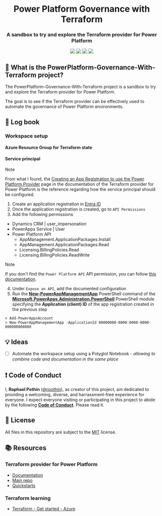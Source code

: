 <p align="center">
    <h1 align="center">
        Power Platform Governance with Terraform
    </h1>
    <h3 align="center">
        A sandbox to try and explore the Terraform provider for Power Platform
    </h3>
</p>

<p align="center">
    <a href="https://github.com/rpothin/PowerPlatform-Governance-With-Terraform/blob/main/LICENSE" alt="Repository License">
        <img src="https://img.shields.io/github/license/rpothin/PowerPlatform-Governance-With-Terraform?color=yellow&label=License" /></a>
    <a href="#watchers" alt="Watchers">
        <img src="https://img.shields.io/github/watchers/rpothin/PowerPlatform-Governance-With-Terraform?style=social" /></a>
    <a href="#forks" alt="Forks">
        <img src="https://img.shields.io/github/forks/rpothin/PowerPlatform-Governance-With-Terraform?style=social" /></a>
    <a href="#stars" alt="Stars">
        <img src="https://img.shields.io/github/stars/rpothin/PowerPlatform-Governance-With-Terraform?style=social" /></a>
</p>

## 🏡 What is the PowerPlatform-Governance-With-Terraform project?

The PowerPlatform-Governance-With-Terraform project is a sandbox to try and explore the Terraform provider for Power Platform.

The goal is to see if the Terraform provider can be effectively used to automate the governance of Power Platform environments.

## 📖 Log book

### Workspace setup

#### Azure Resource Group for Terraform state



#### Service principal

> [!NOTE]
> From what I found, the [Creating an App Registration to use the Power Platform Provider](https://microsoft.github.io/terraform-provider-power-platform/guides/app_registration/) page in the documentation of the Terraform provider for Power Platform is the reference regarding how the service principal should be configured.

1. Create an application registration in [Entra ID](https://entra.microsoft.com/#view/Microsoft_AAD_RegisteredApps/ApplicationsListBlade)
2. Once the application registration is created, go to `API Permissions`
3. Add the following permissions

- Dynamics CRM | user_impersonation
- PowerApps Service | User
- Power Platform API
  - AppManagement.ApplicationPackages.Install
  - AppManagement.ApplicationPackages.Read
  - Licensing.BillingPolicies.Read
  - Licensing.BillingPolicies.ReadWrite

> [!NOTE]
> If you don't find the `Power Platform API` API permission, you can follow [this documentation](https://learn.microsoft.com/en-us/power-platform/admin/programmability-authentication-v2#step-2-configure-api-permissions).

4. Under `Expose an API`, add the documented configuration
5. Run the [**New-PowerAppManagementApp**](https://docs.microsoft.com/en-us/powershell/module/microsoft.powerapps.administration.powershell/new-powerappmanagementapp) PowerShell command of the [**Microsoft.PowerApps.Administration.PowerShell**](https://docs.microsoft.com/en-us/powershell/module/microsoft.powerapps.administration.powershell) PowerShell module specifying the **Application (client) ID** of the app registration created in the previous step

```shell
> Add-PowerAppsAccount
> New-PowerAppManagementApp -ApplicationId 00000000-0000-0000-0000-000000000000
```

## 💡 Ideas

- [ ] Automate the workspace setup using a Polyglot Notebook - _allowing to combine code and documentation in the same place_

## ❗ Code of Conduct

I, **Raphael Pothin** ([@rpothin](https://github.com/rpothin)), as creator of this project, am dedicated to providing a welcoming, diverse, and harrassment-free experience for everyone.
I expect everyone visiting or participating in this project to abide by the following [**Code of Conduct**](CODE_OF_CONDUCT.md).
Please read it.

## 📝 License

All files in this repository are subject to the [MIT](LICENSE) license.

## 📚 Resources

### Terraform provider for Power Platform

- [Documentation](https://microsoft.github.io/terraform-provider-power-platform/)
- [Main repo](https://github.com/microsoft/terraform-provider-power-platform)
- [Quickstarts](https://github.com/microsoft/power-platform-terraform-quickstarts)

### Terraform learning

- [Terraform - Get started - Azure](https://developer.hashicorp.com/terraform/tutorials/azure-get-started)